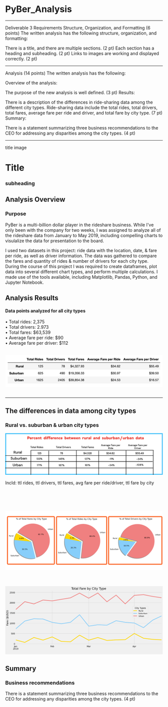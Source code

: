 # PyBer_Analysis
_____________
Deliverable 3 Requirements
Structure, Organization, and Formatting (6 points)
The written analysis has the following structure, organization, and formatting:

There is a title, and there are multiple sections. (2 pt)
Each section has a heading and subheading. (2 pt)
Links to images are working and displayed correctly. (2 pt)
_____________
Analysis (14 points)
The written analysis has the following:

Overview of the analysis:

The purpose of the new analysis is well defined. (3 pt)
Results:

There is a description of the differences in ride-sharing data among the different city types. Ride-sharing data include the total rides, total drivers, total fares, average fare per ride and driver, and total fare by city type. (7 pt)
Summary:

There is a statement summarizing three business recommendations to the CEO for addressing any disparities among the city types. (4 pt)
_____________

title image
# Title
### subheading



## Analysis Overview
### Purpose

PyBer is a multi-billion dollar player in the rideshare business. While I've only been with the company for two weeks, I was assigned to analyze all of the rideshare data from January to May 2019, including compelling charts to visulalize the data for presentation to the board.
<BR>
  
I used two datasets in this project: ride data with the location, date, & fare per ride, as well as driver information. The data was gathered to compare the fares and quantity of rides & number of drivers for each city type. During the course of this project I was required to create dataframes, plot data into several different chart types, and perform multiple calculations. I made use of the tools available, including Matplotlib, Pandas, Python, and Jupyter Notebook.
<BR>
  
## Analysis Results


  
#### Data points analyzed for all city types


• Total rides: 2,375
      <BR>
• Total drivers: 2.973
      <BR>
• Total fares: $63,539
      <BR>
• Average fare per ride: $90
      <BR>
• Average fare per driver: $112
      <BR><BR>


<img src="https://github.com/meggrooms/PyBer_Analysis/blob/main/Images/totals.png" size=2>  
 <BR><BR>
        
 _____________
        
## The differences in data among city types
### Rural vs. suburban & urban city types
<img src="https://github.com/meggrooms/PyBer_Analysis/blob/main/Images/%25%20different%20from%20rural.png">
        

  
Incld: ttl rides, ttl drivers, ttl fares, avg fare per ride/driver, ttl fare by city
  <BR><BR>
    
  
    
    
    
 <BR><BR>   
 <img src="https://github.com/meggrooms/PyBer_Analysis/blob/main/Images/total%20percents.png">
   
   
<BR><BR>
<img src="https://github.com/meggrooms/PyBer_Analysis/blob/main/Images/fig%208%20-%20Ttl%20fare%20by%20city%20type.png">
  
## Summary
### Business recommendations
There is a statement summarizing three business recommendations to the CEO for addressing any disparities among the city types. (4 pt)
